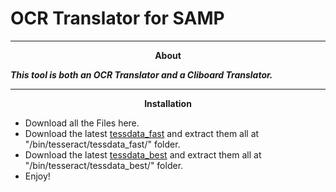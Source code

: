 # OCR Translator for SAMP

------------

<div align="center">
<b>About</b></div>

***This tool is both an OCR Translator and a Cliboard Translator.***

------------

<div align="center">
<b>Installation</b></div>

- Download all the Files here.
- Download the latest [tessdata_fast](https://github.com/tesseract-ocr/tessdata_fast/releases "tessdata_fast") and extract them all at "/bin/tesseract/tessdata_fast/" folder.
- Download the latest [tessdata_best](https://github.com/tesseract-ocr/tessdata_best/releases "tessdata_best") and extract them all at "/bin/tesseract/tessdata_best/" folder.
- Enjoy!
